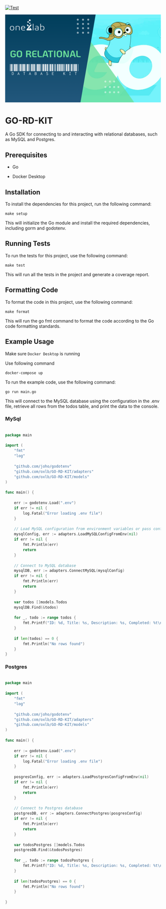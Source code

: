 [![Test](https://github.com/oxlb/GO-RD-KIT/actions/workflows/main.yml/badge.svg)](https://github.com/oxlb/GO-RD-KIT/actions/workflows/main.yml)

![Image Alt Text](https://raw.githubusercontent.com/oxlb/GO-RD-KIT/main/Go-Repo-Go-RD-KIT.png)


# GO-RD-KIT
A Go SDK for connecting to and interacting with relational databases, such as MySQL and Postgres.

## Prerequisites

- Go

- Docker Desktop

## Installation

To install the dependencies for this project, run the following command:


``` prompt
make setup
```

This will initialize the Go module and install the required dependencies, including gorm and godotenv.

## Running Tests

To run the tests for this project, use the following command:
``` prompt
make test
```

This will run all the tests in the project and generate a coverage report.

## Formatting Code

To format the code in this project, use the following command:

``` prompt
make format
```

This will run the go fmt command to format the code according to the Go code formatting standards.

## Example Usage

Make sure `Docker Desktop` is running

Use following command

``` prompt
docker-compose up
```

To run the example code, use the following command:

``` prompt
go run main.go
```

This will connect to the MySQL database using the configuration in the .env file, retrieve all rows from the todos table, and print the data to the console.

### MySql

``` GO

package main

import (
	"fmt"
	"log"

	"github.com/joho/godotenv"
	"github.com/oxlb/GO-RD-KIT/adapters"
	"github.com/oxlb/GO-RD-KIT/models"
)

func main() {

	err := godotenv.Load(".env")
	if err != nil {
		log.Fatal("Error loading .env file")
	}

	// Load MySQL configuration from environment variables or pass conf in the param
	mysqlConfig, err := adapters.LoadMySQLConfigFromEnv(nil)
	if err != nil {
		fmt.Println(err)
		return
	}

	// Connect to MySQL database
	mysqlDB, err := adapters.ConnectMySQL(mysqlConfig)
	if err != nil {
		fmt.Println(err)
		return
	}

	var todos []models.Todos
	mysqlDB.Find(&todos)

	for _, todo := range todos {
		fmt.Printf("ID: %d, Title: %s, Description: %s, Completed: %t\n", todo.ID, todo.Title, todo.Description, todo.Completed)
	}

	if len(todos) == 0 {
		fmt.Println("No rows found")
	}
}

```

### Postgres

``` GO

package main

import (
	"fmt"
	"log"

	"github.com/joho/godotenv"
	"github.com/oxlb/GO-RD-KIT/adapters"
	"github.com/oxlb/GO-RD-KIT/models"
)

func main() {

	err := godotenv.Load(".env")
	if err != nil {
		log.Fatal("Error loading .env file")
	}

	posgresConfig, err := adapters.LoadPostgresConfigFromEnv(nil)
	if err != nil {
		fmt.Println(err)
		return
	}

	// Connect to Postgres database
	postgresDB, err := adapters.ConnectPostgres(posgresConfig)
	if err != nil {
		fmt.Println(err)
		return
	}

	var todosPostgres []models.Todos
	postgresDB.Find(&todosPostgres)

	for _, todo := range todosPostgres {
		fmt.Printf("ID: %d, Title: %s, Description: %s, Completed: %t\n", todo.ID, todo.Title, todo.Description, todo.Completed)
	}

	if len(todosPostgres) == 0 {
		fmt.Println("No rows found")
	}
  
}

```
